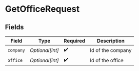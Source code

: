 # GetOfficeRequest


## Fields

| Field              | Type               | Required           | Description        |
| ------------------ | ------------------ | ------------------ | ------------------ |
| `company`          | *Optional[int]*    | :heavy_check_mark: | Id of the company  |
| `office`           | *Optional[int]*    | :heavy_check_mark: | Id of the office   |